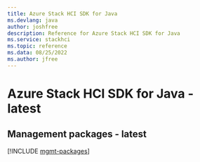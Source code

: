 ```yaml
---
title: Azure Stack HCI SDK for Java
ms.devlang: java
author: joshfree
description: Reference for Azure Stack HCI SDK for Java
ms.service: stackhci
ms.topic: reference
ms.data: 08/25/2022
ms.author: jfree
---
```

# Azure Stack HCI SDK for Java - latest

## Management packages - latest
[!INCLUDE [mgmt-packages](stack-hci-mgmt-index.md)]